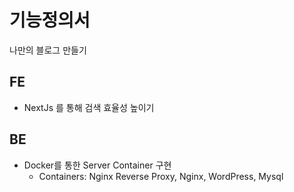 # 기능정의서
나만의 블로그 만들기

## FE
- NextJs 를 통해 검색 효율성 높이기

## BE
- Docker를 통한 Server Container 구현
    - Containers: Nginx Reverse Proxy, Nginx, WordPress, Mysql
